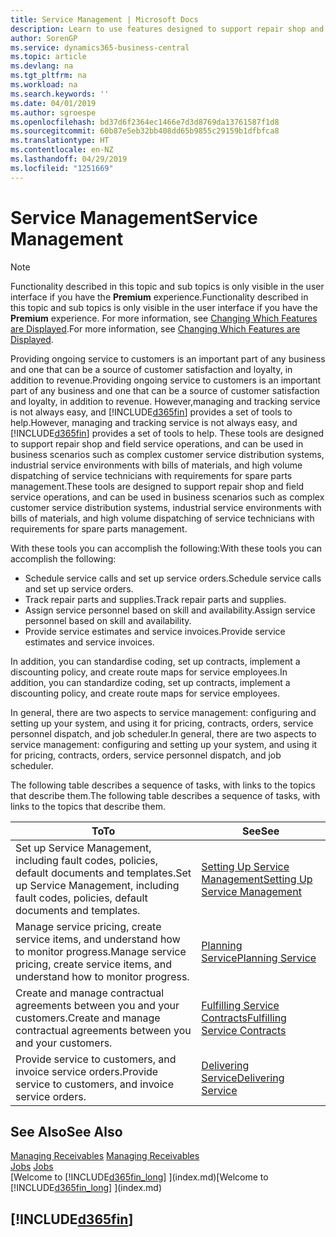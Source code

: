 ```yaml
---
title: Service Management | Microsoft Docs
description: Learn to use features designed to support repair shop and field service operations.
author: SorenGP
ms.service: dynamics365-business-central
ms.topic: article
ms.devlang: na
ms.tgt_pltfrm: na
ms.workload: na
ms.search.keywords: ''
ms.date: 04/01/2019
ms.author: sgroespe
ms.openlocfilehash: bd37d6f2364ec1466e7d3d8769da13761587f1d8
ms.sourcegitcommit: 60b87e5eb32bb408dd65b9855c29159b1dfbfca8
ms.translationtype: HT
ms.contentlocale: en-NZ
ms.lasthandoff: 04/29/2019
ms.locfileid: "1251669"
---
```

# <a name="service-management"></a><span data-ttu-id="b9f7b-103">Service Management</span><span class="sxs-lookup"><span data-stu-id="b9f7b-103">Service Management</span></span>
> [!NOTE]
> <span data-ttu-id="b9f7b-104">Functionality described in this topic and sub topics is only visible in the user interface if you have the **Premium** experience.</span><span class="sxs-lookup"><span data-stu-id="b9f7b-104">Functionality described in this topic and sub topics is only visible in the user interface if you have the **Premium** experience.</span></span> <span data-ttu-id="b9f7b-105">For more information, see [Changing Which Features are Displayed](ui-experiences.md).</span><span class="sxs-lookup"><span data-stu-id="b9f7b-105">For more information, see [Changing Which Features are Displayed](ui-experiences.md).</span></span>

<span data-ttu-id="b9f7b-106">Providing ongoing service to customers is an important part of any business and one that can be a source of customer satisfaction and loyalty, in addition to revenue.</span><span class="sxs-lookup"><span data-stu-id="b9f7b-106">Providing ongoing service to customers is an important part of any business and one that can be a source of customer satisfaction and loyalty, in addition to revenue.</span></span> <span data-ttu-id="b9f7b-107">However,managing and tracking service is not always easy, and [!INCLUDE[d365fin](includes/d365fin_md.md)] provides a set of tools to help.</span><span class="sxs-lookup"><span data-stu-id="b9f7b-107">However, managing and tracking service is not always easy, and [!INCLUDE[d365fin](includes/d365fin_md.md)] provides a set of tools to help.</span></span> <span data-ttu-id="b9f7b-108">These tools are designed to support repair shop and field service operations, and can be used in business scenarios such as complex customer service distribution systems, industrial service environments with bills of materials, and high volume dispatching of service technicians with requirements for spare parts management.</span><span class="sxs-lookup"><span data-stu-id="b9f7b-108">These tools are designed to support repair shop and field service operations, and can be used in business scenarios such as complex customer service distribution systems, industrial service environments with bills of materials, and high volume dispatching of service technicians with requirements for spare parts management.</span></span>  

 <span data-ttu-id="b9f7b-109">With these tools you can accomplish the following:</span><span class="sxs-lookup"><span data-stu-id="b9f7b-109">With these tools you can accomplish the following:</span></span>  

* <span data-ttu-id="b9f7b-110">Schedule service calls and set up service orders.</span><span class="sxs-lookup"><span data-stu-id="b9f7b-110">Schedule service calls and set up service orders.</span></span>  
* <span data-ttu-id="b9f7b-111">Track repair parts and supplies.</span><span class="sxs-lookup"><span data-stu-id="b9f7b-111">Track repair parts and supplies.</span></span>  
* <span data-ttu-id="b9f7b-112">Assign service personnel based on skill and availability.</span><span class="sxs-lookup"><span data-stu-id="b9f7b-112">Assign service personnel based on skill and availability.</span></span>  
* <span data-ttu-id="b9f7b-113">Provide service estimates and service invoices.</span><span class="sxs-lookup"><span data-stu-id="b9f7b-113">Provide service estimates and service invoices.</span></span>  

<span data-ttu-id="b9f7b-114">In addition, you can standardise coding, set up contracts, implement a discounting policy, and create route maps for service employees.</span><span class="sxs-lookup"><span data-stu-id="b9f7b-114">In addition, you can standardize coding, set up contracts, implement a discounting policy, and create route maps for service employees.</span></span>  

<span data-ttu-id="b9f7b-115">In general, there are two aspects to service management: configuring and setting up your system, and using it for pricing, contracts, orders, service personnel dispatch, and job scheduler.</span><span class="sxs-lookup"><span data-stu-id="b9f7b-115">In general, there are two aspects to service management: configuring and setting up your system, and using it for pricing, contracts, orders, service personnel dispatch, and job scheduler.</span></span>  

<span data-ttu-id="b9f7b-116">The following table describes a sequence of tasks, with links to the topics that describe them.</span><span class="sxs-lookup"><span data-stu-id="b9f7b-116">The following table describes a sequence of tasks, with links to the topics that describe them.</span></span>   

|<span data-ttu-id="b9f7b-117">**To**</span><span class="sxs-lookup"><span data-stu-id="b9f7b-117">**To**</span></span>|<span data-ttu-id="b9f7b-118">**See**</span><span class="sxs-lookup"><span data-stu-id="b9f7b-118">**See**</span></span>|  
|------------|-------------|  
|<span data-ttu-id="b9f7b-119">Set up Service Management, including fault codes, policies, default documents and templates.</span><span class="sxs-lookup"><span data-stu-id="b9f7b-119">Set up Service Management, including fault codes, policies, default documents and templates.</span></span>|[<span data-ttu-id="b9f7b-120">Setting Up Service Management</span><span class="sxs-lookup"><span data-stu-id="b9f7b-120">Setting Up Service Management</span></span>](service-setup-service.md)|  
|<span data-ttu-id="b9f7b-121">Manage service pricing, create service items, and understand how to monitor progress.</span><span class="sxs-lookup"><span data-stu-id="b9f7b-121">Manage service pricing, create service items, and understand how to monitor progress.</span></span>|[<span data-ttu-id="b9f7b-122">Planning Service</span><span class="sxs-lookup"><span data-stu-id="b9f7b-122">Planning Service</span></span>](service-plan-service.md)|  
|<span data-ttu-id="b9f7b-123">Create and manage contractual agreements between you and your customers.</span><span class="sxs-lookup"><span data-stu-id="b9f7b-123">Create and manage contractual agreements between you and your customers.</span></span>|[<span data-ttu-id="b9f7b-124">Fulfilling Service Contracts</span><span class="sxs-lookup"><span data-stu-id="b9f7b-124">Fulfilling Service Contracts</span></span>](service-fulfill-service-contracts.md)|  
|<span data-ttu-id="b9f7b-125">Provide service to customers, and invoice service orders.</span><span class="sxs-lookup"><span data-stu-id="b9f7b-125">Provide service to customers, and invoice service orders.</span></span>|[<span data-ttu-id="b9f7b-126">Delivering Service</span><span class="sxs-lookup"><span data-stu-id="b9f7b-126">Delivering Service</span></span>](service-deliver-service.md)|  

## <a name="see-also"></a><span data-ttu-id="b9f7b-127">See Also</span><span class="sxs-lookup"><span data-stu-id="b9f7b-127">See Also</span></span>  
<span data-ttu-id="b9f7b-128">[Managing Receivables](receivables-manage-receivables.md) </span><span class="sxs-lookup"><span data-stu-id="b9f7b-128">[Managing Receivables](receivables-manage-receivables.md) </span></span>  
<span data-ttu-id="b9f7b-129">[Jobs](projects-how-create-jobs.md) </span><span class="sxs-lookup"><span data-stu-id="b9f7b-129">[Jobs](projects-how-create-jobs.md) </span></span>  
<span data-ttu-id="b9f7b-130">[Welcome to [!INCLUDE[d365fin_long](includes/d365fin_long_md.md)] ](index.md)</span><span class="sxs-lookup"><span data-stu-id="b9f7b-130">[Welcome to [!INCLUDE[d365fin_long](includes/d365fin_long_md.md)] ](index.md)</span></span>

## [!INCLUDE[d365fin](includes/free_trial_md.md)]  
